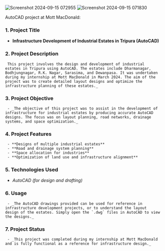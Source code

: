 ![Screenshot 2024-09-15 072955](https://github.com/user-attachments/assets/7cd3a265-67b6-451e-8945-33e0b1473f66)
![Screenshot 2024-09-15 071830](https://github.com/user-attachments/assets/b13eff36-fd2a-4ef9-bd6d-06c69cae9aff)

 AutoCAD project at Mott MacDonald:

### 1. **Project Title**
   - **Infrastructure Development of Industrial Estates in Tripura (AutoCAD)**

### 2. **Project Description** 
     This project involves the design and development of industrial estates in Tripura using AutoCAD. The estates include Dharmanagar, Bodhjungnagar, R.K. Nagar, Sarasima, and Dewanpasa. It was undertaken during my internship at Mott MacDonald in March 2024. The aim of the project was to create detailed layout designs and optimize the infrastructure planning of these estates._

### 3. **Project Objective**
     - _The objective of this project was to assist in the development of infrastructure for industrial estates by producing accurate AutoCAD designs. The focus was on layout planning, road networks, drainage systems, and space optimization._

### 4. **Project Features**
     - **Designs of multiple industrial estates**
     - **Road and drainage system planning**
     - **Space allocation for industries**
     - **Optimization of land use and infrastructure alignment**
  
### 5. **Technologies Used**
   - _AutoCAD (for design and drafting)_

### 6. **Usage**
     - _The AutoCAD drawings provided can be used for reference in infrastructure development projects, or to understand the layout design of the estates. Simply open the `.dwg` files in AutoCAD to view the designs._

### 7. **Project Status**
     - _This project was completed during my internship at Mott MacDonald and is fully functional as a reference for infrastructure design._

